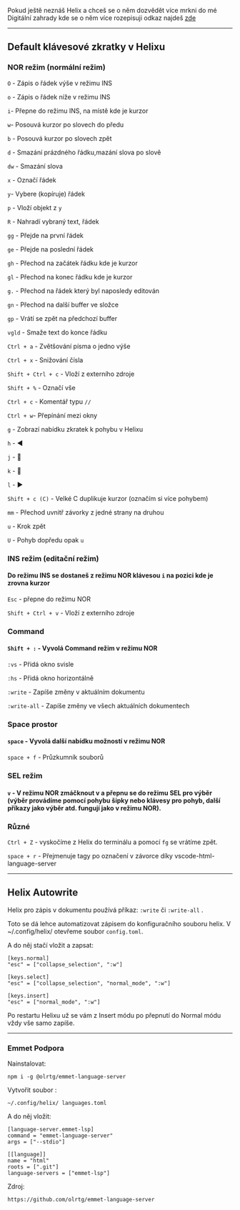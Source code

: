 Pokud ještě neznáš Helix a chceš se o něm dozvědět více mrkni do mé Digitální zahrady kde se o něm více rozepisuji odkaz najdeš [zde](https://publish.obsidian.md/kankys-note/Digital+Garden+%F0%9F%8C%B1/Digital+Notes+%F0%9F%93%94/Helix/Helix)

___

## Default klávesové zkratky v Helixu

### NOR režim (normální režim)

`O` -  Zápis o řádek výše v režimu INS

`o` -  Zápis o řádek níže v režimu INS

`i`-  Přepne do režimu INS, na místě kde je kurzor

`w`- Posouvá kurzor po slovech do předu

`b` - Posouvá kurzor po slovech zpět

`d` - Smazání  prázdného řádku,mazání slova po slově

`dw` - Smazání slova

`x` - Označí řádek

`y`- Vybere (kopíruje) řádek

`p` - Vloží objekt z `y`

`R` - Nahradí vybraný text, řádek

`gg` - Přejde na první řádek

`ge` - Přejde na poslední řádek

`gh` - Přechod na začátek řádku kde je kurzor

`gl` - Přechod na konec řádku kde je kurzor

`g.` - Přechod na řádek který byl naposledy editován

`gn` - Přechod na další buffer ve složce

`gp` - Vrátí se zpět na předchozí buffer

`vgld` - Smaže text do konce řádku

`Ctrl + a` - Zvětšování písma o jedno výše

`Ctrl + x` - Snižování čísla

`Shift + Ctrl + c` - Vloží z externího zdroje

`Shift + %` - Označí vše

`Ctrl + c` - Komentář typu `//`

`Ctrl + w`- Přepínání mezi okny

`g` - Zobrazí nabídku zkratek k pohybu v Helixu 

`h` -  ◀

`j` -  🔽

`k` -  🔼

`l` - ▶️

`Shift + c (C)` - Velké C duplikuje kurzor (označím si více pohybem)

`mm` - Přechod uvnitř závorky z jedné strany na druhou

`u` - Krok zpět

`U` - Pohyb dopředu opak `u`

### INS režim (editační režim)
#### Do režimu INS se dostaneš z režimu NOR klávesou `i` na pozici kde je zrovna kurzor
`Esc` - přepne do režimu NOR

`Shift + Ctrl + v` - Vloží z externího zdroje

### Command
#### `Shift + :` - Vyvolá Command režim v režimu NOR
`:vs` - Přidá okno svisle

`:hs` - Přidá okno horizontálně

`:write` - Zapíše změny v aktuálním dokumentu

`:write-all` - Zapíše změny ve všech aktuálních dokumentech

### Space prostor
#### `space` - Vyvolá další nabídku možností v režimu NOR
`space + f` - Průzkumník souborů


### SEL režim
#### `v`  - V režimu NOR zmáčknout v a přepnu se do režimu SEL pro výběr (výběr provádíme pomocí pohybu šipky nebo klávesy pro pohyb, další příkazy jako výběr atd. fungují jako v režimu NOR).



### Různé
`Ctrl + Z` - vyskočíme z Helix do terminálu a pomocí `fg` se vrátíme zpět.




`space + r` - Přejmenuje tagy po označení v závorce díky vscode-html-language-server

___

## Helix Autowrite


Helix pro zápis v dokumentu používá příkaz:
`:write`
či
`:write-all` .

Toto se dá lehce automatizovat zápisem do konfiguračního souboru helix.
V ~/.config/helix/ otevřeme soubor `config.toml`.

A do něj stačí vložit a zapsat:

```
[keys.normal]
"esc" = ["collapse_selection", ":w"]

[keys.select]
"esc" = ["collapse_selection", "normal_mode", ":w"]

[keys.insert]
"esc" = ["normal_mode", ":w"]
```

Po restartu Helixu už se vám z Insert módu po přepnutí do Normal módu vždy vše samo zapíše.

___

### Emmet Podpora
Nainstalovat:
```
npm i -g @olrtg/emmet-language-server
```


Vytvořit soubor : 
```
~/.config/helix/ languages.toml
```

A do něj vložit:
```
[language-server.emmet-lsp]
command = "emmet-language-server"
args = ["--stdio"]

[[language]]
name = "html"
roots = [".git"]
language-servers = ["emmet-lsp"]
```

Zdroj: 
```
https://github.com/olrtg/emmet-language-server
```